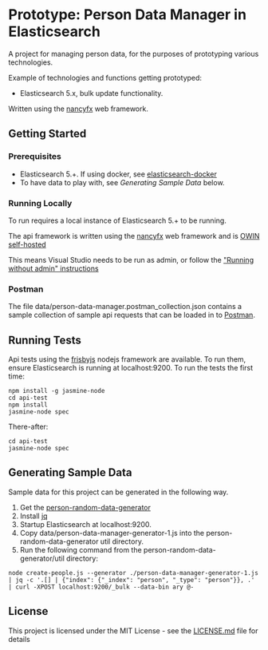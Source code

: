 # Prototype: Person Data Manager in Elasticsearch

A project for managing person data, for the purposes of prototyping various technologies.

Example of technologies and functions getting prototyped:
* Elasticsearch 5.x, bulk update functionality.

Written using the [nancyfx](http://nancyfx.org/) web framework. 

## Getting Started

### Prerequisites

* Elasticsearch 5.+. If using docker, see [elasticsearch-docker](https://github.com/hombredequeso/elasticsearch-docker)
* To have data to play with, see *Generating Sample Data* below.

### Running Locally

To run requires a local instance of Elasticsearch 5.+ to be running.

The api framework is written using the [nancyfx](http://nancyfx.org/) web framework and is [OWIN self-hosted](https://github.com/NancyFx/Nancy/wiki/Hosting-nancy-with-owin#katana---httplistener-selfhost)

This means Visual Studio needs to be run as admin, or follow the ["Running without admin" instructions](https://github.com/NancyFx/Nancy/wiki/Hosting-nancy-with-owin#katana---httplistener-selfhost)

### Postman

The file data/person-data-manager.postman_collection.json contains a sample collection of sample api requests that can be loaded in to [Postman](https://www.getpostman.com/).

## Running Tests

Api tests using the [frisbyjs](http://frisbyjs.com/) nodejs framework are available. To run them, ensure Elasticsearch is running at localhost:9200.
To run the tests the first time:

```
npm install -g jasmine-node
cd api-test
npm install
jasmine-node spec
```

There-after:
```
cd api-test
jasmine-node spec

```

## Generating Sample Data

Sample data for this project can be generated in the following way.
1. Get the [person-random-data-generator](https://github.com/hombredequeso/person-random-data-generator)
2. Install [jq](https://stedolan.github.io/jq/)
3. Startup Elasticsearch at localhost:9200.
3. Copy data/person-data-manager-generator-1.js into the person-random-data-generator util directory.
4. Run the following command from the person-random-data-generator/util directory:

```
node create-people.js --generator ./person-data-manager-generator-1.js | jq -c '.[] | {"index": {"_index": "person", "_type": "person"}}, .' | curl -XPOST localhost:9200/_bulk --data-bin ary @-

```
## License

This project is licensed under the MIT License - see the [LICENSE.md](LICENSE.md) file for details

